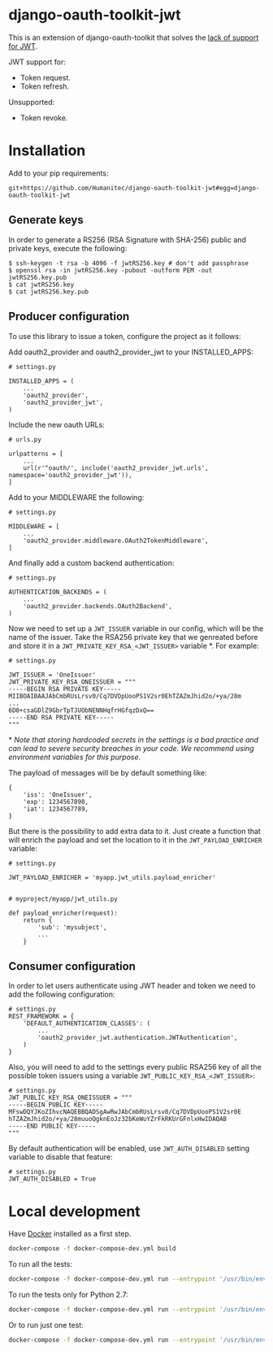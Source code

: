 django-oauth-toolkit-jwt
========================

This is an extension of django-oauth-toolkit that solves the
[lack of support for JWT](https://github.com/jazzband/django-oauth-toolkit/issues/397).

JWT support for:

* Token request.
* Token refresh.

Unsupported:

* Token revoke.


Installation
============

Add to your pip requirements:

```
git+https://github.com/Humanitec/django-oauth-toolkit-jwt#egg=django-oauth-toolkit-jwt
```

Generate keys
-------------

In order to generate a RS256 (RSA Signature with SHA-256) public and private
keys, execute the following:

```
$ ssh-keygen -t rsa -b 4096 -f jwtRS256.key # don't add passphrase
$ openssl rsa -in jwtRS256.key -pubout -outform PEM -out jwtRS256.key.pub
$ cat jwtRS256.key
$ cat jwtRS256.key.pub
```


Producer configuration
----------------------

To use this library to issue a token, configure the project as it follows:

Add oauth2_provider and oauth2_provider_jwt to your INSTALLED_APPS:

```
# settings.py

INSTALLED_APPS = (
    ...
    'oauth2_provider',
    'oauth2_provider_jwt',
)
```

Include the new oauth URLs:

```
# urls.py

urlpatterns = [
    ...
    url(r'^oauth/', include('oauth2_provider_jwt.urls', namespace='oauth2_provider_jwt')),
]
```

Add to your MIDDLEWARE the following:

```
# settings.py

MIDDLEWARE = [
    ...
    'oauth2_provider.middleware.OAuth2TokenMiddleware',
]
```

And finally add a custom backend authentication:

```
# settings.py

AUTHENTICATION_BACKENDS = (
    ...
    'oauth2_provider.backends.OAuth2Backend',
)
```

Now we need to set up a `JWT_ISSUER` variable in our config, which will be the
name of the issuer. Take the RSA256 private key that we genreated before
and store it in a `JWT_PRIVATE_KEY_RSA_<JWT_ISSUER>` variable \*. For example:


```
# settings.py

JWT_ISSUER = 'OneIssuer'
JWT_PRIVATE_KEY_RSA_ONEISSUER = """
-----BEGIN RSA PRIVATE KEY-----
MIIBOAIBAAJAbCmbRUsLrsv0/Cq7DVDpUooPS1V2sr0EhTZAZmJhid2o/+ya/28m
...
6D0+csaGDlZ9GbrTpTJUObNENNHqfrHGfqzDxQ==
-----END RSA PRIVATE KEY-----
"""
```

\* *Note that storing hardcoded secrets in the settings is a bad practice and
can lead to severe security breaches in your code. We recommend using
environment variables for this purpose.*

The payload of messages will be by default something like:

```
{
    'iss': 'OneIssuer',
    'exp': 1234567890,
    'iat': 1234567789,
}
```

But there is the possibility to add extra data to it. Just create a
function that will enrich the payload and set the location to it in the
`JWT_PAYLOAD_ENRICHER` variable:

```
# settings.py

JWT_PAYLOAD_ENRICHER = 'myapp.jwt_utils.payload_enricher'


# myproject/myapp/jwt_utils.py

def payload_enricher(request):
    return {
        'sub': 'mysubject',
        ...
    }
```


Consumer configuration
----------------------

In order to let users authenticate using JWT header and token we need to
add the following configuration:

```
# settings.py
REST_FRAMEWORK = {
    'DEFAULT_AUTHENTICATION_CLASSES': (
        ...
        'oauth2_provider_jwt.authentication.JWTAuthentication',
    )
}
```

Also, you will need to add to the settings every public RSA256 key of all the
possible token issuers using a variable `JWT_PUBLIC_KEY_RSA_<JWT_ISSUER>`:

```
# settings.py
JWT_PUBLIC_KEY_RSA_ONEISSUER = """
-----BEGIN PUBLIC KEY-----
MFswDQYJKoZIhvcNAQEBBQADSgAwRwJAbCmbRUsLrsv0/Cq7DVDpUooPS1V2sr0E
hTZAZmJhid2o/+ya/28muuoQgknEoJz32bKeWuYZrFkRKUrGFnlxHwIDAQAB
-----END PUBLIC KEY-----
"""
```

By default authentication will be enabled, use `JWT_AUTH_DISABLED` setting
variable to disable that feature:

```
# settings.py
JWT_AUTH_DISABLED = True
```


Local development
=================

Have [Docker](https://www.docker.com/) installed as a first step.

```bash
docker-compose -f docker-compose-dev.yml build
```

To run all the tests:

```bash
docker-compose -f docker-compose-dev.yml run --entrypoint '/usr/bin/env' --rm dot_jwt tox
```

To run the tests only for Python 2.7:

```bash
docker-compose -f docker-compose-dev.yml run --entrypoint '/usr/bin/env' --rm dot_jwt tox -e py27
```

Or to run just one test:

```bash
docker-compose -f docker-compose-dev.yml run --entrypoint '/usr/bin/env' --rm dot_jwt tox -- -x tests/test_views.py::PasswordTokenViewTest::test_get_enriched_jwt
```
